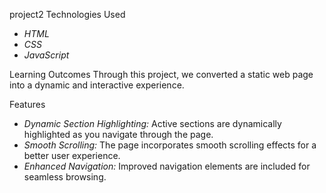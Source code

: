  project2
 Technologies Used
- *HTML*
- *CSS*
- *JavaScript*

 Learning Outcomes
Through this project, we converted a static web page into a dynamic and interactive experience.

Features
- *Dynamic Section Highlighting:* Active sections are dynamically highlighted as you navigate through the page.
- *Smooth Scrolling:* The page incorporates smooth scrolling effects for a better user experience.
- *Enhanced Navigation:* Improved navigation elements are included for seamless browsing.
